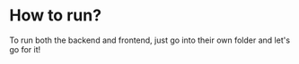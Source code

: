 # How to run?

To run both the backend and frontend, just go into their own folder and let's go for it!
